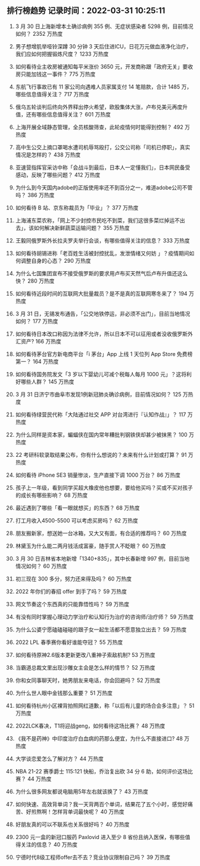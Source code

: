 
## 排行榜趋势 记录时间：2022-03-31 10:25:11
  
  1. 3 月 30 日上海新增本土确诊病例 355 例、无症状感染者 5298 例，目前情况如何？ 2352 万热度
    
  2. 男子想增肌举哑铃深蹲 30 分钟 3 天后住进ICU，日花万元做血液净化治疗，我们应如何把握锻炼尺度？ 1233 万热度
    
  3. 如何看待业主收房被通知每平米涨价 3650 元，开发商称跟「政府无关」要收房只能加钱这一事件？ 775 万热度
    
  4. 东航飞行事故已有 11 家公司向遇难人员家属支付 14 笔赔款，合计 1485 万，哪些信息值得关注？ 717 万热度
    
  5. 俄乌五轮谈判后终向外界释出停火希望，欧股集体大涨，卢布兑美元再度升值，还有哪些信息值得关注？ 601 万热度
    
  6. 上海开展全域静态管理，全员核酸筛查，此轮疫情何时能得到控制？ 492 万热度
    
  7. 高中生公交上摘口罩喝水遭司机辱骂殴打，公交公司称「司机已停职」，真实情况是怎样的？ 438 万热度
    
  8. 亚速营指挥官采访中称「会战斗到最后，日本人一定懂我们」，日本网民备受感动，反映了哪些问题？ 412 万热度
    
  9. 为什么到今天国内adobe的正版使用率还不到百分之一，难道adobe公司不管吗？ 386 万热度
    
  10. 如何看待 B 站、京东称裁员为「毕业」？ 377 万热度
    
  11. 上海浦东菜农称，「网上不少封控市民吃不到菜，我们这很多菜烂掉运不出去」，该如何解决新鲜蔬菜运输问题？ 355 万热度
    
  12. 王毅同俄罗斯外长拉夫罗夫举行会谈，有哪些值得关注的信息？ 333 万热度
    
  13. 如何看待胡锡进称「老百姓生活被封控扰乱，发泄情绪又何妨 」？疫情期间如何调整自身的心态？ 290 万热度
    
  14. 为什么七国集团宣布不接受俄罗斯的要求用卢布买天然气后卢布升值还这么快？ 280 万热度
    
  15. 如何看待近段时间的互联网大批量裁员？是不是真的互联网寒冬来了？ 194 万热度
    
  16. 3 月 31 日，无锡发布通告，「公交地铁停运，非必须不出门」，目前当地情况如何？ 177 万热度
    
  17. 如何看待日本改口称因为法律不允许，所以日本不可以征用或者没收俄罗斯外汇资产? 166 万热度
    
  18. 如何看待茅台官方新电商平台「i 茅台」App 上线 1 天位列 App Store 免费榜第一？ 164 万热度
    
  19. 如何看待国务院发文「3 岁以下婴幼儿可减个税每人每月 1000 元」？这将利好哪些人群？ 145 万热度
    
  20. 3 月 31 日济宁市曲阜市发现1例新冠肺炎确诊病例，目前情况如何？ 125 万热度
    
  21. 如何看待绿营民代称「大陆通过社交 APP 对台湾进行『认知作战』」？ 117 万热度
    
  22. 为什么同样是资本家，蝙蝠侠在国内常年糟批判钢铁侠却甚少被抹黑？ 100 万热度
    
  23. 22 考研科软录取结果公布，你有什么想说的？未来有什么计划或打算？ 91 万热度
    
  24. 如何看待 iPhone SE3 销量惨淡，生产直接下调 1000 万台？ 86 万热度
    
  25. 孩子上一年级，看到同学买超大橡皮他也想要，要给他买吗？买或不买对孩子的成长有哪些影响？ 68 万热度
    
  26. 最近遇到了哪些「看一眼就想买」的东西？ 68 万热度
    
  27. 打工月收入4500-5500    可以考虑买房吗？ 62 万热度
    
  28. 朋友搬新家，想送她一台冰箱，又大又有面，有合适的推荐吗？ 60 万热度
    
  29. 林黛玉为什么能二两月钱活成富豪，随手赏人不眨眼？ 60 万热度
    
  30. 3 月 30 日吉林省本地新增「1340+835」，其中长春新增 997 例，目前当地情况如何？ 60 万热度
    
  31. 初三现在 300 多分，努力还来得及吗？ 60 万热度
    
  32. 2022 年你们的春招 offer 到手了吗？ 59 万热度
    
  33. 网文节奏这个东西真的只能靠悟性吗？ 59 万热度
    
  34. 有没有同时掌握心理动力学治疗和认知行为治疗的咨询师/治疗师？ 59 万热度
    
  35. 为什么公婆宁愿磕磕碰碰的跟子女一起生活都不愿意独立出去？ 59 万热度
    
  36. 2022 LPL 春季赛你看好谁能夺冠？ 55 万热度
    
  37. 如何看待原神2.6版本更新更改八重神子索敌机制? 53 万热度
    
  38. 当霸道总裁文里出现沙雕女主会是怎么样的情节？ 52 万热度
    
  39. 你和女同事聊天时，她男朋友来电话，你会回避吗？ 52 万热度
    
  40. 为什么世人眼中金钱那么重要？ 51 万热度
    
  41. 如何看待杭州小区裸背拍照网红道歉，称「以后有儿童的场合会多注意」？ 51 万热度
    
  42. 2022LCK春决，T1将迎战geng，如何看待这场比赛？ 48 万热度
    
  43. 《我不是药神》中印度治疗白血病的药那么便宜，为什么不直接进口? 48 万热度
    
  44. 大学谈恋爱怎么了解对方？ 44 万热度
    
  45. NBA 21-22 赛季爵士 115:121 快船，乔治复出砍 34 分 6 助，如何评价这场比赛？ 44 万热度
    
  46. 为什么很多网友都说电脑用5年左右就该换了？ 43 万热度
    
  47. 如何快速、高效背单词？我一天背两百个单词，结果花了五个小时，感觉好痛苦、好煎熬啊！怎样背单词最快呢？ 40 万热度
    
  48. 好朋友真的可以不联系也关系很好吗？ 40 万热度
    
  49. 2300 元一盒的新冠口服药 Paxlovid 进入至少 8 省份且纳入医保，有哪些值得关注的信息？ 40 万热度
    
  50. 宁德时代8级工程师offer去不去？竞业协议限制自己吗？ 39 万热度
    